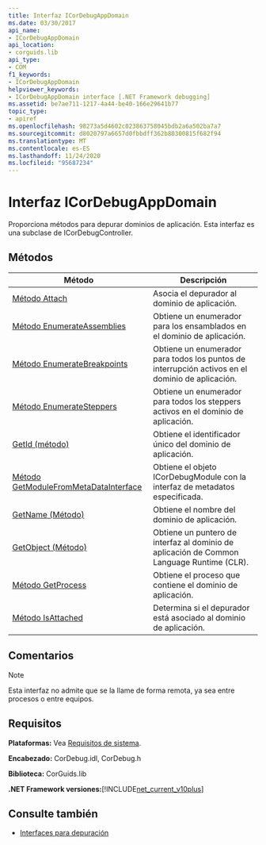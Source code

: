 ```yaml
---
title: Interfaz ICorDebugAppDomain
ms.date: 03/30/2017
api_name:
- ICorDebugAppDomain
api_location:
- corguids.lib
api_type:
- COM
f1_keywords:
- ICorDebugAppDomain
helpviewer_keywords:
- ICorDebugAppDomain interface [.NET Framework debugging]
ms.assetid: be7ae711-1217-4a44-be40-166e29641b77
topic_type:
- apiref
ms.openlocfilehash: 98273a5d4602c023863758045bdb2a6a502ba7a7
ms.sourcegitcommit: d8020797a6657d0fbbdff362b80300815f682f94
ms.translationtype: MT
ms.contentlocale: es-ES
ms.lasthandoff: 11/24/2020
ms.locfileid: "95687234"
---
```

# <a name="icordebugappdomain-interface"></a>Interfaz ICorDebugAppDomain

Proporciona métodos para depurar dominios de aplicación. Esta interfaz es una subclase de ICorDebugController.  
  
## <a name="methods"></a>Métodos  
  
|Método|Descripción|  
|------------|-----------------|  
|[Método Attach](icordebugappdomain-attach-method.md)|Asocia el depurador al dominio de aplicación.|  
|[Método EnumerateAssemblies](icordebugappdomain-enumerateassemblies-method.md)|Obtiene un enumerador para los ensamblados en el dominio de aplicación.|  
|[Método EnumerateBreakpoints](icordebugappdomain-enumeratebreakpoints-method.md)|Obtiene un enumerador para todos los puntos de interrupción activos en el dominio de aplicación.|  
|[Método EnumerateSteppers](icordebugappdomain-enumeratesteppers-method.md)|Obtiene un enumerador para todos los steppers activos en el dominio de aplicación.|  
|[GetId (método)](icordebugappdomain-getid-method.md)|Obtiene el identificador único del dominio de aplicación.|  
|[Método GetModuleFromMetaDataInterface](icordebugappdomain-getmodulefrommetadatainterface-method.md)|Obtiene el objeto ICorDebugModule con la interfaz de metadatos especificada.|  
|[GetName (Método)](icordebugappdomain-getname-method.md)|Obtiene el nombre del dominio de aplicación.|  
|[GetObject (Método)](icordebugappdomain-getobject-method.md)|Obtiene un puntero de interfaz al dominio de aplicación de Common Language Runtime (CLR).|  
|[Método GetProcess](icordebugappdomain-getprocess-method.md)|Obtiene el proceso que contiene el dominio de aplicación.|  
|[Método IsAttached](icordebugappdomain-isattached-method.md)|Determina si el depurador está asociado al dominio de aplicación.|  
  
## <a name="remarks"></a>Comentarios  
  
> [!NOTE]
> Esta interfaz no admite que se la llame de forma remota, ya sea entre procesos o entre equipos.  
  
## <a name="requirements"></a>Requisitos  

 **Plataformas:** Vea [Requisitos de sistema](../../get-started/system-requirements.md).  
  
 **Encabezado:** CorDebug.idl, CorDebug.h  
  
 **Biblioteca:** CorGuids.lib  
  
 **.NET Framework versiones:**[!INCLUDE[net_current_v10plus](../../../../includes/net-current-v10plus-md.md)]  
  
## <a name="see-also"></a>Consulte también

- [Interfaces para depuración](debugging-interfaces.md)
